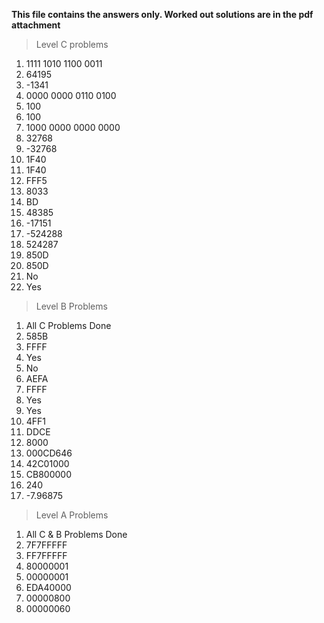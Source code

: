 **This file contains the answers only. Worked out solutions are in the pdf attachment**

> Level C problems
1. 1111 1010 1100 0011
2. 64195
3. -1341
4. 0000 0000 0110 0100
5. 100
6. 100
7. 1000 0000 0000 0000
8. 32768
9. -32768
10. 1F40
11. 1F40
12. FFF5
13. 8033
14. BD
15. 48385
16. -17151
17. -524288
18. 524287
19. 850D
20. 850D
21. No
22. Yes

> Level B Problems
1. All C Problems Done
2. 585B
3. FFFF
4. Yes
5. No
6. AEFA
7. FFFF
8. Yes
9. Yes
10. 4FF1
11. DDCE
12. 8000
13. 000CD646
14. 42C01000
15. CB800000
16. 240
17. -7.96875

> Level A Problems
1. All C & B Problems Done
2. 7F7FFFFF
3. FF7FFFFF
4. 80000001
5. 00000001
6. EDA40000
7. 00000800
8. 00000060